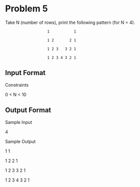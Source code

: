 # Problem 5

Take N (number of rows), print the following pattern (for N = 4).

                       1           1
                       
                       1 2       2 1  
                       
                       1 2 3   3 2 1
                       
                       1 2 3 4 3 2 1   

## Input Format

Constraints

0 < N < 10

## Output Format

Sample Input

4

Sample Output

1						1

1	2				2	1

1	2	3		3	2	1

1	2	3	4	3	2	1
